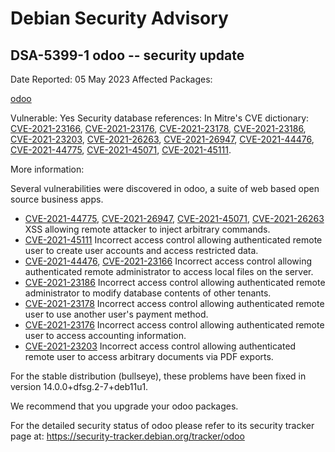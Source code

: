 
Debian Security Advisory
========================


DSA-5399-1 odoo -- security update
----------------------------------



Date Reported:
05 May 2023
Affected Packages:

[odoo](https://packages.debian.org/src:odoo)

Vulnerable:
Yes
Security database references:
In Mitre's CVE dictionary: [CVE-2021-23166](https://security-tracker.debian.org/tracker/CVE-2021-23166), [CVE-2021-23176](https://security-tracker.debian.org/tracker/CVE-2021-23176), [CVE-2021-23178](https://security-tracker.debian.org/tracker/CVE-2021-23178), [CVE-2021-23186](https://security-tracker.debian.org/tracker/CVE-2021-23186), [CVE-2021-23203](https://security-tracker.debian.org/tracker/CVE-2021-23203), [CVE-2021-26263](https://security-tracker.debian.org/tracker/CVE-2021-26263), [CVE-2021-26947](https://security-tracker.debian.org/tracker/CVE-2021-26947), [CVE-2021-44476](https://security-tracker.debian.org/tracker/CVE-2021-44476), [CVE-2021-44775](https://security-tracker.debian.org/tracker/CVE-2021-44775), [CVE-2021-45071](https://security-tracker.debian.org/tracker/CVE-2021-45071), [CVE-2021-45111](https://security-tracker.debian.org/tracker/CVE-2021-45111).  

More information:

Several vulnerabilities were discovered in odoo, a suite of web based
open source business apps.


* [CVE-2021-44775](https://security-tracker.debian.org/tracker/CVE-2021-44775),
[CVE-2021-26947](https://security-tracker.debian.org/tracker/CVE-2021-26947),
[CVE-2021-45071](https://security-tracker.debian.org/tracker/CVE-2021-45071),
[CVE-2021-26263](https://security-tracker.debian.org/tracker/CVE-2021-26263)
XSS allowing remote attacker to inject arbitrary commands.
* [CVE-2021-45111](https://security-tracker.debian.org/tracker/CVE-2021-45111)
Incorrect access control allowing authenticated remote user to
 create user accounts and access restricted data.
* [CVE-2021-44476](https://security-tracker.debian.org/tracker/CVE-2021-44476),
[CVE-2021-23166](https://security-tracker.debian.org/tracker/CVE-2021-23166)
Incorrect access control allowing authenticated remote administrator
 to access local files on the server.
* [CVE-2021-23186](https://security-tracker.debian.org/tracker/CVE-2021-23186)
Incorrect access control allowing authenticated remote administrator
 to modify database contents of other tenants.
* [CVE-2021-23178](https://security-tracker.debian.org/tracker/CVE-2021-23178)
Incorrect access control allowing authenticated remote user to
 use another user's payment method.
* [CVE-2021-23176](https://security-tracker.debian.org/tracker/CVE-2021-23176)
Incorrect access control allowing authenticated remote user to
 access accounting information.
* [CVE-2021-23203](https://security-tracker.debian.org/tracker/CVE-2021-23203)
Incorrect access control allowing authenticated remote user to
 access arbitrary documents via PDF exports.


For the stable distribution (bullseye), these problems have been fixed in
version 14.0.0+dfsg.2-7+deb11u1.


We recommend that you upgrade your odoo packages.


For the detailed security status of odoo please refer to
its security tracker page at:
<https://security-tracker.debian.org/tracker/odoo>





